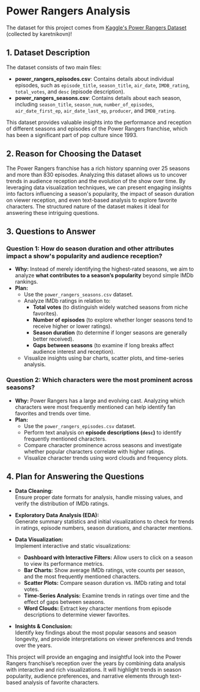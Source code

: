 # Power Rangers Analysis

The dataset for this project comes from [Kaggle's Power Rangers Dataset](https://www.kaggle.com/datasets/karetnikovn/power-rangers-dataset/data) (collected by karetnikovn)!

## 1. Dataset Description

The dataset consists of two main files:

- **power_rangers_episodes.csv**: Contains details about individual episodes, such as `episode_title`, `season_title`, `air_date`, `IMDB_rating`, `total_votes`, and `desc` (episode description).
- **power_rangers_seasons.csv**: Contains details about each season, including `season_title`, `season_num`, `number_of_episodes`, `air_date_first_ep`, `air_date_last_ep`, `producer`, and `IMDB_rating`.

This dataset provides valuable insights into the performance and reception of different seasons and episodes of the Power Rangers franchise, which has been a significant part of pop culture since 1993.

## 2. Reason for Choosing the Dataset

The Power Rangers franchise has a rich history spanning over 25 seasons and more than 830 episodes. Analyzing this dataset allows us to uncover trends in audience reception and the evolution of the show over time. By leveraging data visualization techniques, we can present engaging insights into factors influencing a season's popularity, the impact of season duration on viewer reception, and even text-based analysis to explore favorite characters. The structured nature of the dataset makes it ideal for answering these intriguing questions.

## 3. Questions to Answer

### **Question 1: How do season duration and other attributes impact a show's popularity and audience reception?**

- **Why:** Instead of merely identifying the highest-rated seasons, we aim to analyze **what contributes to a season’s popularity** beyond simple IMDb rankings.
- **Plan:**
  - Use the `power_rangers_seasons.csv` dataset.
  - Analyze IMDb ratings in relation to:
    - **Total votes** (to distinguish widely watched seasons from niche favorites).
    - **Number of episodes** (to explore whether longer seasons tend to receive higher or lower ratings).
    - **Season duration** (to determine if longer seasons are generally better received).
    - **Gaps between seasons** (to examine if long breaks affect audience interest and reception).
  - Visualize insights using bar charts, scatter plots, and time-series analysis.

### **Question 2: Which characters were the most prominent across seasons?**

- **Why:** Power Rangers has a large and evolving cast. Analyzing which characters were most frequently mentioned can help identify fan favorites and trends over time.
- **Plan:**
  - Use the `power_rangers_episodes.csv` dataset.
  - Perform text analysis on **episode descriptions (`desc`)** to identify frequently mentioned characters.
  - Compare character prominence across seasons and investigate whether popular characters correlate with higher ratings.
  - Visualize character trends using word clouds and frequency plots.

## 4. Plan for Answering the Questions

- **Data Cleaning:**  
  Ensure proper date formats for analysis, handle missing values, and verify the distribution of IMDb ratings.

- **Exploratory Data Analysis (EDA):**  
  Generate summary statistics and initial visualizations to check for trends in ratings, episode numbers, season durations, and character mentions.

- **Data Visualization:**  
  Implement interactive and static visualizations:
  - **Dashboard with Interactive Filters:** Allow users to click on a season to view its performance metrics.
  - **Bar Charts:** Show average IMDb ratings, vote counts per season, and the most frequently mentioned characters.
  - **Scatter Plots:** Compare season duration vs. IMDb rating and total votes.
  - **Time-Series Analysis:** Examine trends in ratings over time and the effect of gaps between seasons.
  - **Word Clouds:** Extract key character mentions from episode descriptions to determine viewer favorites.

- **Insights & Conclusion:**  
Identify key findings about the most popular seasons and season longevity, and provide interpretations on viewer preferences and trends over the years.

This project will provide an engaging and insightful look into the Power Rangers franchise’s reception over the years by combining data analysis with interactive and rich visualizations. It will highlight trends in season popularity, audience preferences, and narrative elements through text-based analysis of favorite characters.

